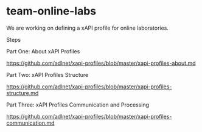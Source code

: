# team-online-labs

We are working on defining a xAPI profile for online laboratories.

Steps

Part One: About xAPI Profiles

https://github.com/adlnet/xapi-profiles/blob/master/xapi-profiles-about.md

Part Two: xAPI Profiles Structure

https://github.com/adlnet/xapi-profiles/blob/master/xapi-profiles-structure.md

Part Three: xAPI Profiles Communication and Processing

https://github.com/adlnet/xapi-profiles/blob/master/xapi-profiles-communication.md
